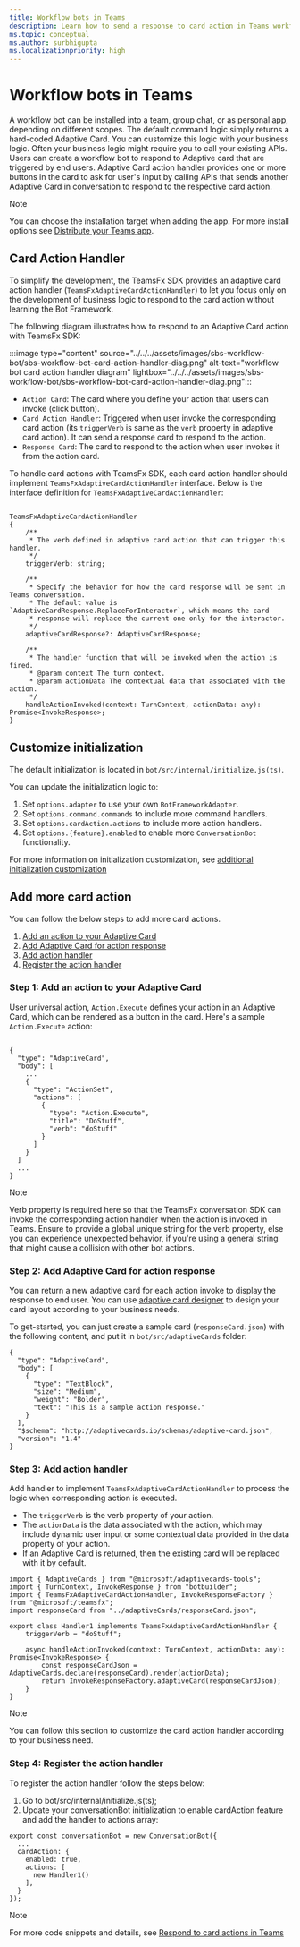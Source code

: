 ```yaml
---
title: Workflow bots in Teams
description: Learn how to send a response to card action in Teams workflow bot, add more card actions and customize action responses.
ms.topic: conceptual
ms.author: surbhigupta
ms.localizationpriority: high
---
```


# Workflow bots in Teams

A workflow bot can be installed into a team, group chat, or as personal app, depending on different scopes. The default command logic simply returns a hard-coded Adaptive Card. You can customize this logic with your business logic. Often your business logic might require you to call your existing APIs. Users can create a workflow bot to respond to Adaptive card that are triggered by end users. Adaptive Card action handler provides one or more buttons in the card to ask for user's input by calling APIs that sends another Adaptive Card in conversation to respond to the respective card action.

> [!NOTE]
> You can choose the installation target when adding the app. For more install options see [Distribute your Teams app](../../../concepts/deploy-and-publish/apps-publish-overview.md).

## Card Action Handler

To simplify the development, the TeamsFx SDK provides an adaptive card action handler (`TeamsFxAdaptiveCardActionHandler`) to let you focus only on the development of business logic to respond to the card action without learning the Bot Framework.

The following diagram illustrates how to respond to an Adaptive Card action with TeamsFx SDK:

:::image type="content" source="../../../assets/images/sbs-workflow-bot/sbs-workflow-bot-card-action-handler-diag.png" alt-text="workflow bot card action handler diagram" lightbox="../../../assets/images/sbs-workflow-bot/sbs-workflow-bot-card-action-handler-diag.png":::

* `Action Card`: The card where you define your action that users can invoke (click button).
* `Card Action Handler`: Triggered when user invoke the corresponding card action (its `triggerVerb` is same as the `verb` property in adaptive card action). It can send a response card to respond to the action.
* `Response Card`: The card to respond to the action when user invokes it from the action card.

To handle card actions with TeamsFx SDK, each card action handler should implement `TeamsFxAdaptiveCardActionHandler` interface. Below is the interface definition for `TeamsFxAdaptiveCardActionHandler`:

``` Export interface

TeamsFxAdaptiveCardActionHandler 
{
    /**
     * The verb defined in adaptive card action that can trigger this handler.
     */
    triggerVerb: string;

    /**
     * Specify the behavior for how the card response will be sent in Teams conversation.
     * The default value is `AdaptiveCardResponse.ReplaceForInteractor`, which means the card
     * response will replace the current one only for the interactor.
     */
    adaptiveCardResponse?: AdaptiveCardResponse;
    
    /**
     * The handler function that will be invoked when the action is fired.
     * @param context The turn context.
     * @param actionData The contextual data that associated with the action.
     */
    handleActionInvoked(context: TurnContext, actionData: any): Promise<InvokeResponse>;
}
```

## Customize initialization

The default initialization is located in `bot/src/internal/initialize.js(ts)`.

You can update the initialization logic to:

1. Set `options.adapter` to use your own `BotFrameworkAdapter`.
1. Set `options.command.commands` to include more command handlers.
1. Set `options.cardAction.actions` to include more action handlers.
1. Set `options.{feature}.enabled` to enable more `ConversationBot` functionality.

For more information on initialization customization, see [additional initialization customization](https://github.com/OfficeDev/TeamsFx/wiki/Respond-to-chat-commands-in-Teams#customize-initialization)

## Add more card action

You can follow the below steps to add more card actions.

1. [Add an action to your Adaptive Card](#step-1-add-an-action-to-your-adaptive-card)
1. [Add Adaptive Card for action response](#step-2-add-adaptive-card-for-action-response)
1. [Add action handler](#step-3-add-action-handler)
1. [Register the action handler](#step-4-register-the-action-handler)

### Step 1: Add an action to your Adaptive Card

User universal action, `Action.Execute` defines your action in an Adaptive Card, which can be rendered as a button in the card. Here's a sample `Action.Execute` action:

```Action.Execute

{ 
  "type": "AdaptiveCard", 
  "body": [
    ...
    {
      "type": "ActionSet",
      "actions": [
        {
          "type": "Action.Execute",
          "title": "DoStuff",
          "verb": "doStuff" 
        }
      ]
    }
  ]
  ... 
}
```

> [!NOTE]
> Verb property is required here so that the TeamsFx conversation SDK can invoke the corresponding action handler when the action is invoked in Teams. Ensure to provide a global unique string for the verb property, else you can experience unexpected behavior, if you're using a general string that might cause a collision with other bot actions.

### Step 2: Add Adaptive Card for action response

You can return a new adaptive card for each action invoke to display the response to end user. You can use [adaptive card designer](https://adaptivecards.io/designer/) to design your card layout according to your business needs.

To get-started, you can just create a sample card (`responseCard.json`) with the following content, and put it in `bot/src/adaptiveCards` folder:

```
{
  "type": "AdaptiveCard",
  "body": [
    {
      "type": "TextBlock",
      "size": "Medium",
      "weight": "Bolder",
      "text": "This is a sample action response."
    }
  ],
  "$schema": "http://adaptivecards.io/schemas/adaptive-card.json",
  "version": "1.4"
}
```

### Step 3: Add action handler

Add handler to implement `TeamsFxAdaptiveCardActionHandler` to process the logic when corresponding action is executed.

* The `triggerVerb` is the verb property of your action.
* The `actionData` is the data associated with the action, which may include dynamic user input or some contextual data provided in the data property of your action.
* If an Adaptive Card is returned, then the existing card will be replaced with it by default.

```
import { AdaptiveCards } from "@microsoft/adaptivecards-tools";
import { TurnContext, InvokeResponse } from "botbuilder";
import { TeamsFxAdaptiveCardActionHandler, InvokeResponseFactory } from "@microsoft/teamsfx";
import responseCard from "../adaptiveCards/responseCard.json";

export class Handler1 implements TeamsFxAdaptiveCardActionHandler { 
    triggerVerb = "doStuff";

    async handleActionInvoked(context: TurnContext, actionData: any): Promise<InvokeResponse> { 
        const responseCardJson = AdaptiveCards.declare(responseCard).render(actionData);
        return InvokeResponseFactory.adaptiveCard(responseCardJson);
    } 
}
```

> [!NOTE]
> You can follow this section to customize the card action handler according to your business need.

### Step 4: Register the action handler

To register the action handler follow the steps below:

1. Go to bot/src/internal/initialize.js(ts);
1. Update your conversationBot initialization to enable cardAction feature and add the handler to actions array:

```
export const conversationBot = new ConversationBot({ 
  ... 
  cardAction: { 
    enabled: true, 
    actions: [ 
      new Handler1() 
    ], 
  } 
});
```

> [!NOTE]
> For more code snippets and details, see [Respond to card actions in Teams](https://github.com/OfficeDev/TeamsFx/wiki/Respond-to-card-actions-in-Teams)
